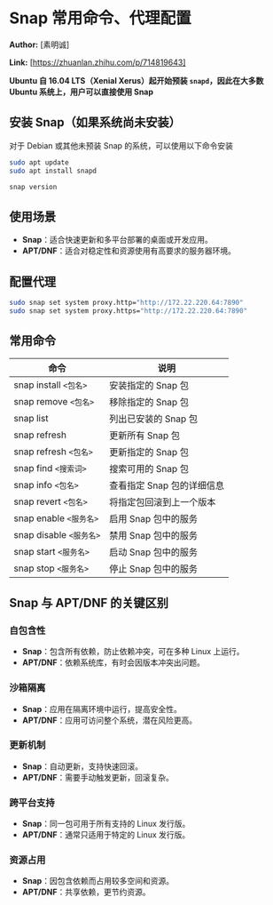 # Snap 常用命令、代理配置

**Author:** [素明诚]

**Link:** [https://zhuanlan.zhihu.com/p/714819643]

**Ubuntu 自 16.04 LTS（Xenial Xerus）起开始预装 `snapd`，因此在大多数 Ubuntu 系统上，用户可以直接使用 Snap**

## 安装 Snap（如果系统尚未安装）

对于 Debian 或其他未预装 Snap 的系统，可以使用以下命令安装

```bash
sudo apt update
sudo apt install snapd

snap version
```

## 使用场景

- **Snap**：适合快速更新和多平台部署的桌面或开发应用。
- **APT/DNF**：适合对稳定性和资源使用有高要求的服务器环境。

## 配置代理

```bash
sudo snap set system proxy.http="http://172.22.220.64:7890"
sudo snap set system proxy.https="http://172.22.220.64:7890"
```

## 常用命令

| 命令                    | 说明                       |
| ----------------------- | -------------------------- |
| snap install `<包名>`   | 安装指定的 Snap 包         |
| snap remove `<包名>`    | 移除指定的 Snap 包         |
| snap list               | 列出已安装的 Snap 包       |
| snap refresh            | 更新所有 Snap 包           |
| snap refresh `<包名>`   | 更新指定的 Snap 包         |
| snap find `<搜索词>`    | 搜索可用的 Snap 包         |
| snap info `<包名>`      | 查看指定 Snap 包的详细信息 |
| snap revert `<包名>`    | 将指定包回滚到上一个版本   |
| snap enable `<服务名>`  | 启用 Snap 包中的服务       |
| snap disable `<服务名>` | 禁用 Snap 包中的服务       |
| snap start `<服务名>`   | 启动 Snap 包中的服务       |
| snap stop `<服务名>`    | 停止 Snap 包中的服务       |

## Snap 与 APT/DNF 的关键区别

### 自包含性

- **Snap**：包含所有依赖，防止依赖冲突，可在多种 Linux 上运行。
- **APT/DNF**：依赖系统库，有时会因版本冲突出问题。

### 沙箱隔离

- **Snap**：应用在隔离环境中运行，提高安全性。
- **APT/DNF**：应用可访问整个系统，潜在风险更高。

### 更新机制

- **Snap**：自动更新，支持快速回滚。
- **APT/DNF**：需要手动触发更新，回滚复杂。

### 跨平台支持

- **Snap**：同一包可用于所有支持的 Linux 发行版。
- **APT/DNF**：通常只适用于特定的 Linux 发行版。

### 资源占用

- **Snap**：因包含依赖而占用较多空间和资源。
- **APT/DNF**：共享依赖，更节约资源。
